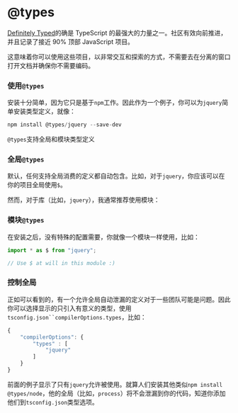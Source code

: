 # @types

[Definitely Typed]()的确是 TypeScript 的最强大的力量之一。社区有效向前推进，并且记录了接近 90% 顶部 JavaScript 项目。

这意味着你可以使用这些项目，以非常交互和探索的方式，不需要去在分离的窗口打开文档并确保你不需要编码。


### 使用`@types`

安装十分简单，因为它只是基于`npm`工作。因此作为一个例子，你可以为`jquery`简单安装类型定义，就像：
```ts
npm install @types/jquery --save-dev
```
`@types`支持全局和模块类型定义

### 全局`@types`

默认，任何支持全局消费的定义都自动包含。比如，对于`jquery`，你应该可以在你的项目全局使用`$`。

然而，对于库（比如，`jquery`），我通常推荐使用模块：

### 模块`@types`

在安装之后，没有特殊的配置需要，你就像一个模块一样使用，比如：
```ts
import * as $ from "jquery";

// Use $ at will in this module :)
```

### 控制全局

正如可以看到的，有一个允许全局自动泄漏的定义对于一些团队可能是问题。因此你可以选择显示的只引入有意义的类型，使用`tsconfig.json``compilerOptions.types`，比如：
```ts
{
    "compilerOptions": {
        "types" : [
            "jquery"
        ]
    }
}
```
前面的例子显示了只有`jquery`允许被使用。就算人们安装其他类似`npm install @types/node`，他的全局（比如，`process`）将不会泄漏到你的代码，知道你添加他们到`tsconfig.json`类型选项。


